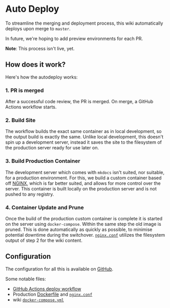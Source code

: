 # Auto Deploy

To streamline the merging and deployment process, this wiki automatically deploys upon merge to `master`.

In future, we're hoping to add preview environments for each PR.

__Note__: This process isn't live, yet.

## How does it work?

Here's how the autodeploy works:

### 1. PR is merged

After a successful code review, the PR is merged. On merge, a GitHub Actions workflow starts.

### 2. Build Site

The workflow builds the exact same container as in local development, so the output build is exactly the same. Unlike local development, this doesn't spin up a development server, instead it saves the site to the filesystem of the production server ready for use later on.

### 3. Build Production Container

The development server which comes with `mkdocs` isn't suited, nor suitable, for a production environment. For this, we build a custom container based off [NGINX](https://hub.docker.com/_/nginx/), which is far better suited, and allows for more control over the server. This container is built locally on the production server and is not pushed to any registry. 

### 4. Container Update and Prune

Once the build of the production custom container is complete it is started on the server using `docker-compose`. Within the same step the old image is pruned. This is done automatically as quickly as possible, to minimise potential downtime during the switchover. [`nginx.conf`](https://github.com/selfhostedshow/wiki/blob/master/prod/nginx.conf) utilizes the filesystem output of step 2 for the wiki content.

## Configuration

The configuration for all this is available on [GitHub](https://github.com/selfhostedshow/).

Some notable files:

- [GitHub Actions deploy workflow](https://github.com/selfhostedshow/wiki/blob/master/.github/workflows/deploy.yml)
- Production [Dockerfile](https://github.com/selfhostedshow/wiki/blob/master/prod/Dockerfile) and [`nginx.conf`](https://github.com/selfhostedshow/wiki/blob/master/prod/nginx.conf)
- wiki [`docker-compose.yml`](https://github.com/selfhostedshow/wiki/blob/master/docker-compose.yml)
